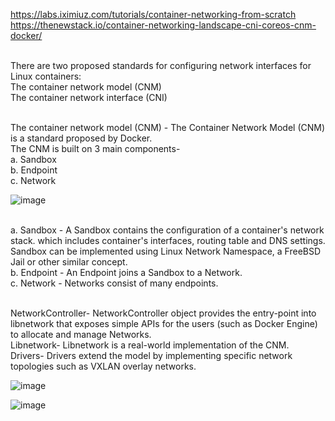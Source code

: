 https://labs.iximiuz.com/tutorials/container-networking-from-scratch
https://thenewstack.io/container-networking-landscape-cni-coreos-cnm-docker/


</br>There are two proposed standards for configuring network interfaces for Linux containers:
  </br>The container network model (CNM) 
  </br>The container network interface (CNI)

</br>The container network model (CNM) - The Container Network Model (CNM) is a standard proposed by Docker.
  </br>The CNM is built on 3 main components-
  </br> a. Sandbox
  </br> b. Endpoint
  </br> c. Network
  
![image](https://github.com/user-attachments/assets/5554d785-3e40-416b-9b11-3b01ff76c2dc)

 </br> a. Sandbox - A Sandbox contains the configuration of a container's network stack. which includes container's interfaces, routing table and DNS settings.
  Sandbox can be implemented using  Linux Network Namespace, a FreeBSD Jail or other similar concept.
 </br> b. Endpoint - An Endpoint joins a Sandbox to a Network.
 </br> c. Network - Networks consist of many endpoints.

  </br> NetworkController- NetworkController object provides the entry-point into libnetwork that exposes simple APIs for the users (such as Docker Engine) to allocate and manage Networks.
 </br> Libnetwork- Libnetwork is a real-world implementation of the CNM. 
 </br> Drivers- Drivers extend the model by implementing specific network topologies such as VXLAN overlay networks.

 ![image](https://github.com/user-attachments/assets/18023e49-59b3-4141-a27f-1a19a0c19881)

 

![image](https://github.com/user-attachments/assets/82357dc6-c82e-48dc-8179-5873a7bf918d)



